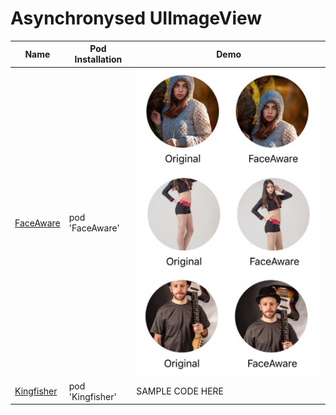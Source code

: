 Asynchronysed UIImageView
======================
Name | Pod Installation | Demo
--- | --- |  ---
[FaceAware](https://github.com/BeauNouvelle/FaceAware?utm_source=mybridge&utm_medium=blog&utm_campaign=read_more) | pod 'FaceAware' |  <img src="/Controls/readme_assets/FaceAware-image-1.jpg" width="100%">
[Kingfisher](https://github.com/onevcat/Kingfisher) | pod 'Kingfisher' | SAMPLE CODE HERE | -----
